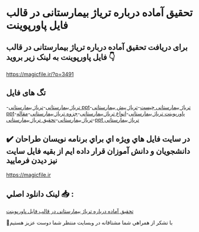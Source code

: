 # تحقیق آماده درباره تریاژ بیمارستانی در قالب فایل پاورپوینت

## برای دریافت تحقیق آماده درباره تریاژ بیمارستانی در قالب فایل پاورپوینت به لینک زیر بروید 👇

https://magicfile.ir/?p=3491

## تگ های فایل

-[تریاژ بیمارستانی](https://magicfile.ir/product/%d8%aa%d8%ad%d9%82%db%8c%d9%82-%d8%aa%d8%b1%db%8c%d8%a7%da%98-%d8%a8%db%8c%d9%85%d8%a7%d8%b1%d8%b3%d8%aa%d8%a7%d9%86%db%8c-%d8%af%d8%b1-%d9%81%d8%a7%db%8c%d9%84-%d9%be%d8%a7%d9%88%d8%b1%d9%be%d9%88%db%8c%d9%86%d8%aa/)-[تریاژ بیمارستانی ppt](https://magicfile.ir/product/%d8%aa%d8%ad%d9%82%db%8c%d9%82-%d8%aa%d8%b1%db%8c%d8%a7%da%98-%d8%a8%db%8c%d9%85%d8%a7%d8%b1%d8%b3%d8%aa%d8%a7%d9%86%db%8c-%d8%af%d8%b1-%d9%81%d8%a7%db%8c%d9%84-%d9%be%d8%a7%d9%88%d8%b1%d9%be%d9%88%db%8c%d9%86%d8%aa/)-[تریاژ بیمارستانی چیست](https://magicfile.ir/product/%d8%aa%d8%ad%d9%82%db%8c%d9%82-%d8%aa%d8%b1%db%8c%d8%a7%da%98-%d8%a8%db%8c%d9%85%d8%a7%d8%b1%d8%b3%d8%aa%d8%a7%d9%86%db%8c-%d8%af%d8%b1-%d9%81%d8%a7%db%8c%d9%84-%d9%be%d8%a7%d9%88%d8%b1%d9%be%d9%88%db%8c%d9%86%d8%aa/)-[تریاژ پیش بیمارستانی ppt](https://magicfile.ir/product/%d8%aa%d8%ad%d9%82%db%8c%d9%82-%d8%aa%d8%b1%db%8c%d8%a7%da%98-%d8%a8%db%8c%d9%85%d8%a7%d8%b1%d8%b3%d8%aa%d8%a7%d9%86%db%8c-%d8%af%d8%b1-%d9%81%d8%a7%db%8c%d9%84-%d9%be%d8%a7%d9%88%d8%b1%d9%be%d9%88%db%8c%d9%86%d8%aa/)-[پاورپوینت تریاژ بیمارستانی](https://magicfile.ir/product/%d8%aa%d8%ad%d9%82%db%8c%d9%82-%d8%aa%d8%b1%db%8c%d8%a7%da%98-%d8%a8%db%8c%d9%85%d8%a7%d8%b1%d8%b3%d8%aa%d8%a7%d9%86%db%8c-%d8%af%d8%b1-%d9%81%d8%a7%db%8c%d9%84-%d9%be%d8%a7%d9%88%d8%b1%d9%be%d9%88%db%8c%d9%86%d8%aa/)-[انواع تریاژ بیمارستانی](https://magicfile.ir/product/%d8%aa%d8%ad%d9%82%db%8c%d9%82-%d8%aa%d8%b1%db%8c%d8%a7%da%98-%d8%a8%db%8c%d9%85%d8%a7%d8%b1%d8%b3%d8%aa%d8%a7%d9%86%db%8c-%d8%af%d8%b1-%d9%81%d8%a7%db%8c%d9%84-%d9%be%d8%a7%d9%88%d8%b1%d9%be%d9%88%db%8c%d9%86%d8%aa/)-[جزوه تریاژ بیمارستانی](https://magicfile.ir/product/%d8%aa%d8%ad%d9%82%db%8c%d9%82-%d8%aa%d8%b1%db%8c%d8%a7%da%98-%d8%a8%db%8c%d9%85%d8%a7%d8%b1%d8%b3%d8%aa%d8%a7%d9%86%db%8c-%d8%af%d8%b1-%d9%81%d8%a7%db%8c%d9%84-%d9%be%d8%a7%d9%88%d8%b1%d9%be%d9%88%db%8c%d9%86%d8%aa/)-[مقاله تریاژ بیمارستانی](https://magicfile.ir/product/%d8%aa%d8%ad%d9%82%db%8c%d9%82-%d8%aa%d8%b1%db%8c%d8%a7%da%98-%d8%a8%db%8c%d9%85%d8%a7%d8%b1%d8%b3%d8%aa%d8%a7%d9%86%db%8c-%d8%af%d8%b1-%d9%81%d8%a7%db%8c%d9%84-%d9%be%d8%a7%d9%88%d8%b1%d9%be%d9%88%db%8c%d9%86%d8%aa/)-[تحقیق تریاژ بیمارستانی](https://magicfile.ir/product/%d8%aa%d8%ad%d9%82%db%8c%d9%82-%d8%aa%d8%b1%db%8c%d8%a7%da%98-%d8%a8%db%8c%d9%85%d8%a7%d8%b1%d8%b3%d8%aa%d8%a7%d9%86%db%8c-%d8%af%d8%b1-%d9%81%d8%a7%db%8c%d9%84-%d9%be%d8%a7%d9%88%d8%b1%d9%be%d9%88%db%8c%d9%86%d8%aa/)-[ppt تریاژ بیمارستانی](https://magicfile.ir/product/%d8%aa%d8%ad%d9%82%db%8c%d9%82-%d8%aa%d8%b1%db%8c%d8%a7%da%98-%d8%a8%db%8c%d9%85%d8%a7%d8%b1%d8%b3%d8%aa%d8%a7%d9%86%db%8c-%d8%af%d8%b1-%d9%81%d8%a7%db%8c%d9%84-%d9%be%d8%a7%d9%88%d8%b1%d9%be%d9%88%db%8c%d9%86%d8%aa/)

## ✔️ در سايت فايل هاي ويژه اي براي برنامه نويسان طراحان دانشجويان و دانش آموزان قرار داده ايم از بقيه فايل سايت نيز ديدن فرماييد

https://magicfile.ir


## لينک دانلود اصلي 📥 :

[تحقیق آماده درباره تریاژ بیمارستانی در قالب فایل پاورپوینت](https://magicfile.ir/product/%d8%aa%d8%ad%d9%82%db%8c%d9%82-%d8%aa%d8%b1%db%8c%d8%a7%da%98-%d8%a8%db%8c%d9%85%d8%a7%d8%b1%d8%b3%d8%aa%d8%a7%d9%86%db%8c-%d8%af%d8%b1-%d9%81%d8%a7%db%8c%d9%84-%d9%be%d8%a7%d9%88%d8%b1%d9%be%d9%88%db%8c%d9%86%d8%aa/) 


🙏با تشکر از همراهي شما مشتاقانه در وبسایت منتظر شما دوست عزیز هستیم


